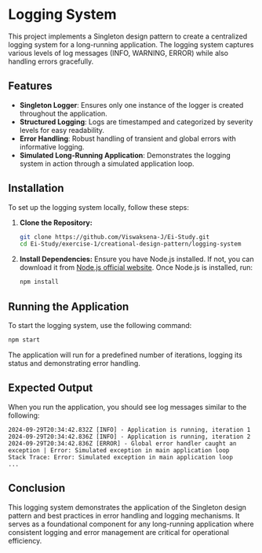 # Logging System

This project implements a Singleton design pattern to create a centralized logging system for a long-running application. The logging system captures various levels of log messages (INFO, WARNING, ERROR) while also handling errors gracefully.

## Features

- **Singleton Logger**: Ensures only one instance of the logger is created throughout the application.
- **Structured Logging**: Logs are timestamped and categorized by severity levels for easy readability.
- **Error Handling**: Robust handling of transient and global errors with informative logging.
- **Simulated Long-Running Application**: Demonstrates the logging system in action through a simulated application loop.

## Installation

To set up the logging system locally, follow these steps:

1. **Clone the Repository:**
   ```bash
   git clone https://github.com/Viswaksena-J/Ei-Study.git
   cd Ei-Study/exercise-1/creational-design-pattern/logging-system
   ```

2. **Install Dependencies:**
   Ensure you have Node.js installed. If not, you can download it from [Node.js official website](https://nodejs.org/). Once Node.js is installed, run:
   ```bash
   npm install
   ```

## Running the Application

To start the logging system, use the following command:

```bash
npm start
```

The application will run for a predefined number of iterations, logging its status and demonstrating error handling.

## Expected Output

When you run the application, you should see log messages similar to the following:

```plaintext
2024-09-29T20:34:42.832Z [INFO] - Application is running, iteration 1
2024-09-29T20:34:42.836Z [INFO] - Application is running, iteration 2
2024-09-29T20:34:42.836Z [ERROR] - Global error handler caught an exception | Error: Simulated exception in main application loop
Stack Trace: Error: Simulated exception in main application loop
...
```

## Conclusion

This logging system demonstrates the application of the Singleton design pattern and best practices in error handling and logging mechanisms. It serves as a foundational component for any long-running application where consistent logging and error management are critical for operational efficiency.